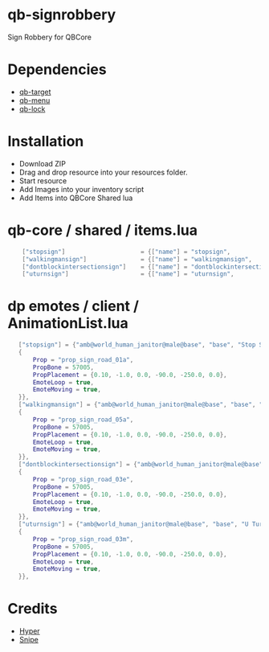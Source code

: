 
# qb-signrobbery
Sign Robbery for QBCore

# Dependencies 

- [qb-target](https://github.com/BerkieBb/qb-target)
- [qb-menu](https://github.com/qbcore-framework/qb-menu)
- [qb-lock](https://github.com/Tex27/qb-lock)

# Installation
* Download ZIP
* Drag and drop resource into your resources folder.
* Start resource
* Add Images into your inventory script
* Add Items into QBCore Shared lua

# qb-core / shared / items.lua
```lua
	["stopsign"] 				     = {["name"] = "stopsign", 				        ["label"] = "Stop Sign", 			        ["weight"] = 1, 		["type"] = "item", 		["image"] = "stopsign.png", 		        	["unique"] = false, 	["useable"] = true, 	["shouldClose"] = true,   ["combinable"] = nil,   ["description"] = "Stop Sign"},
	["walkingmansign"] 				 = {["name"] = "walkingmansign", 				["label"] = "Pedestrian Sign", 			    ["weight"] = 1, 		["type"] = "item", 		["image"] = "walkingmansign.png", 		        ["unique"] = false, 	["useable"] = true, 	["shouldClose"] = true,   ["combinable"] = nil,   ["description"] = "Pedestrian Sign"},
	["dontblockintersectionsign"] 	 = {["name"] = "dontblockintersectionsign", 	["label"] = "Intersection Sign", 			["weight"] = 1, 		["type"] = "item", 		["image"] = "dontblockintersectionsign.png", 	["unique"] = false, 	["useable"] = true, 	["shouldClose"] = true,   ["combinable"] = nil,   ["description"] = "Interdect Sign"},
	["uturnsign"] 				     = {["name"] = "uturnsign", 				    ["label"] = "U Turn Sign", 			        ["weight"] = 1, 		["type"] = "item", 		["image"] = "uturnsign.png", 		        	["unique"] = false, 	["useable"] = true, 	["shouldClose"] = true,   ["combinable"] = nil,   ["description"] = "U Turn Sign"},

```

# dp emotes / client / AnimationList.lua
```lua
   ["stopsign"] = {"amb@world_human_janitor@male@base", "base", "Stop Sign", AnimationOptions =
   {
       Prop = "prop_sign_road_01a",
       PropBone = 57005,
       PropPlacement = {0.10, -1.0, 0.0, -90.0, -250.0, 0.0},
       EmoteLoop = true,
       EmoteMoving = true,
   }},
   ["walkingmansign"] = {"amb@world_human_janitor@male@base", "base", "Walking Man Sign", AnimationOptions =
   {
       Prop = "prop_sign_road_05a",
       PropBone = 57005,
       PropPlacement = {0.10, -1.0, 0.0, -90.0, -250.0, 0.0},
       EmoteLoop = true,
       EmoteMoving = true,
   }},
   ["dontblockintersectionsign"] = {"amb@world_human_janitor@male@base", "base", "Intersection Sign", AnimationOptions =
   {
       Prop = "prop_sign_road_03e",
       PropBone = 57005,
       PropPlacement = {0.10, -1.0, 0.0, -90.0, -250.0, 0.0},
       EmoteLoop = true,
       EmoteMoving = true,
   }},
   ["uturnsign"] = {"amb@world_human_janitor@male@base", "base", "U Turn Sign", AnimationOptions =
   {
       Prop = "prop_sign_road_03m",
       PropBone = 57005,
       PropPlacement = {0.10, -1.0, 0.0, -90.0, -250.0, 0.0},
       EmoteLoop = true,
       EmoteMoving = true,
   }},
```
# Credits
* [Hyper](https://github.com/itsHyper)
* [Snipe](https://github.com/pushkart2)

